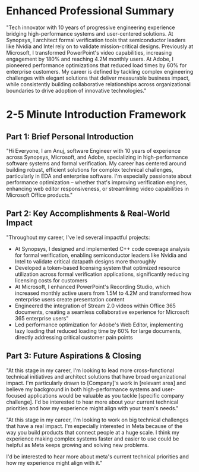 # Enhanced Professional Summary

"Tech innovator with 10 years of progressive engineering experience bridging high-performance systems and user-centered solutions. At Synopsys, I architect formal verification tools that semiconductor leaders like Nvidia and Intel rely on to validate mission-critical designs. Previously at Microsoft, I transformed PowerPoint's video capabilities, increasing engagement by 180% and reaching 4.2M monthly users. At Adobe, I pioneered performance optimizations that reduced load times by 60% for enterprise customers. My career is defined by tackling complex engineering challenges with elegant solutions that deliver measurable business impact, while consistently building collaborative relationships across organizational boundaries to drive adoption of innovative technologies."

# 2-5 Minute Introduction Framework

## Part 1: Brief Personal Introduction

"Hi Everyone, I am Anuj, software Engineer with 10 years of experience across Synopsys, Microsoft, and Adobe, specializing in high-performance software systems and formal verification. My career has centered around building robust, efficient solutions for complex technical challenges, particularly in EDA and enterprise software. I'm especially passionate about performance optimization – whether that's improving verification engines, enhancing web editor responsiveness, or streamlining video capabilities in Microsoft Office products."

## Part 2: Key Accomplishments & Real-World Impact

"Throughout my career, I've led several impactful projects:

* At Synopsys, I designed and implemented C++ code coverage analysis for formal verification, enabling semiconductor leaders like Nvidia and Intel to validate critical datapath designs more thoroughly
* Developed a token-based licensing system that optimized resource utilization across formal verification applications, significantly reducing licensing costs for customers
* At Microsoft, I enhanced PowerPoint's Recording Studio, which increased monthly active users from 1.5M to 4.2M and transformed how enterprise users create presentation content
* Engineered the integration of Stream 2.0 videos within Office 365 documents, creating a seamless collaborative experience for Microsoft 365 enterprise users"
* Led performance optimization for Adobe's Web Editor, implementing lazy loading that reduced loading time by 60% for large documents, directly addressing critical customer pain points

## Part 3: Future Aspirations & Closing

"At this stage in my career, I'm looking to lead more cross-functional technical initiatives and architect solutions that have broad organizational impact. I'm particularly drawn to [Company]'s work in [relevant area] and believe my background in both high-performance systems and user-focused applications would be valuable as you tackle [specific company challenge]. I'd be interested to hear more about your current technical priorities and how my experience might align with your team's needs."

"At this stage in my career, I'm looking to work on big technical challenges that have a real impact. I'm especially interested in Meta because of the way you build products that connect people at a huge scale. I think my experience making complex systems faster and easier to use could be helpful as Meta keeps growing and solving new problems.

I'd be interested to hear more about meta's current technical priorities and how my experience might align with it."
